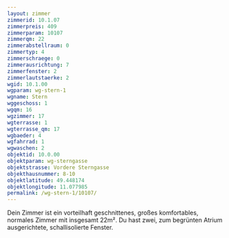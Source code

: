 ```yaml
---
layout: zimmer
zimmerid: 10.1.07
zimmerpreis: 409
zimmerparam: 10107
zimmerqm: 22
zimmerabstellraum: 0
zimmertyp: 4
zimmerschraege: 0
zimmerausrichtung: 7
zimmerfenster: 2
zimmerlautstaerke: 2
wgid: 10.1.00
wgparam: wg-stern-1
wgname: Stern
wggeschoss: 1
wgqm: 16
wgzimmer: 17
wgterrasse: 1
wgterrasse_qm: 17
wgbaeder: 4
wgfahrrad: 1
wgwaschen: 2
objektid: 10.0.00
objektparam: wg-sterngasse
objektstrasse: Vordere Sterngasse
objekthausnummer: 8-10
objektlatitude: 49.448174
objektlongitude: 11.077985
permalink: /wg-stern-1/10107/
---
```

Dein Zimmer ist ein vorteilhaft geschnittenes, großes komfortables, normales Zimmer mit insgesamt 22m². Du hast zwei, zum begrünten Atrium ausgerichtete, schallisolierte Fenster. 